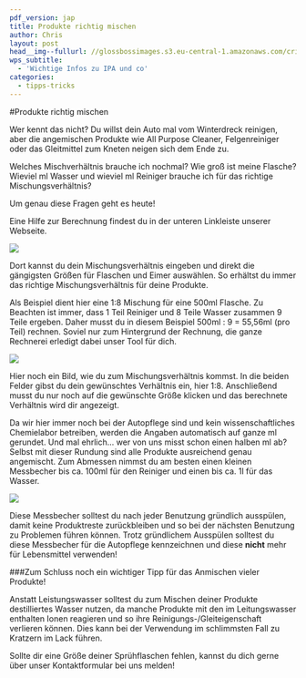 ```yaml
---
pdf_version: jap
title: Produkte richtig mischen
author: Chris
layout: post
head__img--fullurl: //glossbossimages.s3.eu-central-1.amazonaws.com/criz/produkte-mischen/bild.jpg
wps_subtitle:
  - 'Wichtige Infos zu IPA und co'
categories:
  - tipps-tricks
---
```


#Produkte richtig mischen

Wer kennt das nicht? Du willst dein Auto mal vom Winterdreck reinigen, aber die angemischen Produkte wie All Purpose Cleaner, Felgenreiniger oder das Gleitmittel zum Kneten neigen sich dem Ende zu.

Welches Mischverhältnis brauche ich nochmal? Wie groß ist meine Flasche?
Wieviel ml Wasser und wieviel ml Reiniger brauche ich für das richtige Mischungsverhältnis?

Um genau diese Fragen geht es heute!

Eine Hilfe zur Berechnung findest du in der unteren Linkleiste unserer Webseite. 

![](//glossbossimages.s3.eu-central-1.amazonaws.com/criz/produkte-mischen/link.jpg)

Dort kannst du dein Mischungsverhältnis eingeben und direkt die gängigsten Größen für Flaschen und Eimer auswählen. 
So erhältst du immer das richtige Mischungsverhältnis für deine Produkte.

Als Beispiel dient hier eine 1:8 Mischung für eine 500ml Flasche.
Zu Beachten ist immer, dass 1 Teil Reiniger und 8 Teile Wasser zusammen 9 Teile ergeben.
Daher musst du in diesem Beispiel 500ml : 9 = 55,56ml (pro Teil) rechnen.
Soviel nur zum Hintergrund der Rechnung, die ganze Rechnerei erledigt dabei unser Tool für dich.

![](//glossbossimages.s3.eu-central-1.amazonaws.com/criz/produkte-mischen/verhaeltnis.jpg)

Hier noch ein Bild, wie du zum Mischungsverhältnis kommst.
In die beiden Felder gibst du dein gewünschtes Verhältnis ein, hier 1:8.
Anschließend musst du nur noch auf die gewünschte Größe klicken und das berechnete Verhältnis wird dir angezeigt.

Da wir hier immer noch bei der Autopflege sind und kein wissenschaftliches Chemielabor betreiben, werden die Angaben automatisch auf ganze ml gerundet. Und mal ehrlich... wer von uns misst schon einen halben ml ab? 
Selbst mit dieser Rundung sind alle Produkte ausreichend genau angemischt.
Zum Abmessen nimmst du am besten einen kleinen Messbecher bis ca. 100ml für den Reiniger und einen bis ca. 1l für das Wasser. 

![](//glossbossimages.s3.eu-central-1.amazonaws.com/criz/produkte-mischen/bild.jpg)

Diese Messbecher solltest du nach jeder Benutzung gründlich ausspülen, damit keine Produktreste zurückbleiben und so bei der nächsten Benutzung zu Problemen führen können.
Trotz gründlichem Ausspülen solltest du diese Messbecher für die Autopflege kennzeichnen und diese **nicht** mehr für Lebensmittel verwenden!

###Zum Schluss noch ein wichtiger Tipp für das Anmischen vieler Produkte!

Anstatt Leistungswasser solltest du zum Mischen deiner Produkte destilliertes Wasser nutzen, da manche Produkte mit den im Leitungswasser enthalten Ionen reagieren und so ihre Reinigungs-/Gleiteigenschaft verlieren können. Dies kann bei der Verwendung im schlimmsten Fall zu Kratzern im Lack führen.

Sollte dir eine Größe deiner Sprühflaschen fehlen, kannst du dich gerne über unser Kontaktformular bei uns melden!


